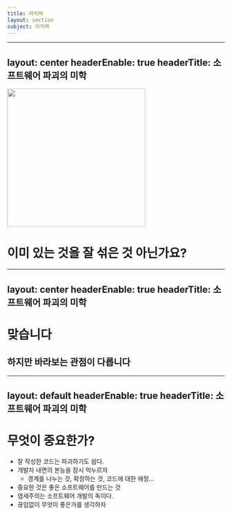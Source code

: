 ```yaml
---
title: 마치며
layout: section
subject: 마치며
---
```


---
layout: center
headerEnable: true
headerTitle: 소프트웨어 파괴의 미학
---

<img src="/bibim.jpg" width="320px" />

<spacer gap="20" />

# 이미 있는 것을 잘 섞은 것 아닌가요?

---
layout: center
headerEnable: true
headerTitle: 소프트웨어 파괴의 미학
---

# 맞습니다
## 하지만 바라보는 <accent>관점</accent>이 다릅니다

---
layout: default
headerEnable: true
headerTitle: 소프트웨어 파괴의 미학
---

# 무엇이 중요한가?

* 잘 작성한 코드는 파괴하기도 쉽다.
* 개발자 내면의 본능을 잠시 억누르자
  * 경계를 나누는 것, 확장하는 것, 코드에 대한 애정...
* 중요한 것은 <accent>좋은 소프트웨어를 만드는 것</accent>
* 염세주의는 소프트웨어 개발의 <danger>독</danger>이다.
* 끊임없이 <accent>무엇이 좋은가</accent>를 생각하자
